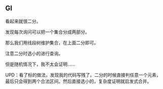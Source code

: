 ## GI 
看起来就很二分。

发现每次询问可以把一个集合分成两部分。

那么我们用线段树维护集合，在上面二分即可。

注意二分时选小的进行查询。

但是随机情况下，我不太会证明……

UPD：看了标的做法，发现我的代码写残了。二分的时候直接判任意一个元素，最后只会得到两个合法区间。然后直接选小的，复杂度证明就启发式合并。
